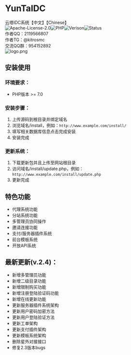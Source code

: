 # YunTaIDC
云塔IDC系统【中文】【Chinese】  
![Apache-License-2.0](https://badgen.net/badge/License/Apache-License-2.0/blue)![PHP](https://badgen.net/badge/PHP/7.0.0+/orange)![Verison](https://badgen.net/badge/Verison/V0.2.4.0/cyan)![Status](https://badgen.net/badge/Status/Good/green)  
作者QQ：2119566807  
作者TG：@kitrosmc  
交流QQ群：954152892  
![logo.png](https://s2.ax1x.com/2020/03/04/3o6PHS.png)
## 安装使用
### 环境要求：
- PHP版本 >= 7.0
### 安装步骤：
1. 上传源码到根目录并绑定域名
2. 浏览域名/install，例如：`http://www.example.com/install/`
3. 填写相关数据库信息点击完成安装
4. 安装完成
### 更新系统：
1. 下载更新包并且上传至网站根目录
2. 访问域名/install/update.php，例如：`http://www.example.com/install/update.php`
3. 更新完成
## 特色功能
- 代理系统功能
- 分站系统功能
- 多管理员协同操作
- 邀请连接功能
- 支付/服务器插件系统
- 前台模板系统
- 开放API系统
## 最新更新(v.2.4)：
- 新增多管理员功能
- 新增二级目录功能
- 新增限制购买功能
- 新增注册登陆验证码功能
- 新增在线更新功能
- 更新服务器插件系统架构
- 更新用户密码加密方法
- 更新用户登陆验证方法
- 更新工单架构
- 更新支付插件架构
- 更新模板系统架构
- 删除星外对接接口
- 修复2.3版本bugs